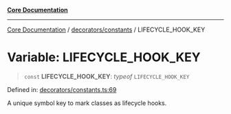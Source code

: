 [**Core Documentation**](../../../README.md)

***

[Core Documentation](../../../README.md) / [decorators/constants](../README.md) / LIFECYCLE\_HOOK\_KEY

# Variable: LIFECYCLE\_HOOK\_KEY

> `const` **LIFECYCLE\_HOOK\_KEY**: *typeof* `LIFECYCLE_HOOK_KEY`

Defined in: [decorators/constants.ts:69](https://github.com/stonemjs/core/blob/b1f29857c7f1e529739f22d486494bed3b22d2c6/src/decorators/constants.ts#L69)

A unique symbol key to mark classes as lifecycle hooks.
